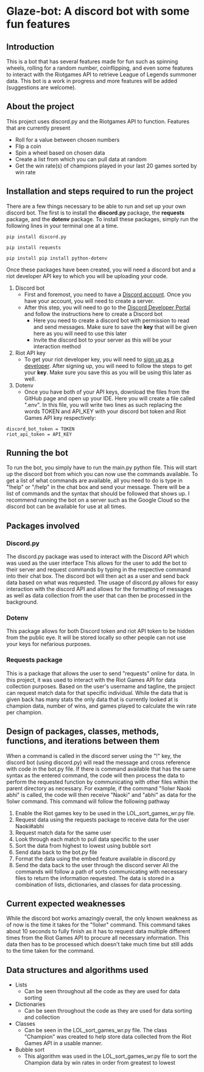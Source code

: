 # Glaze-bot: A discord bot with some fun features
## Introduction
This is a bot that has several features made for fun such as spinning wheels, rolling for a random number, coinflipping, and even some features to interact with the Riotgames API to retrieve League of Legends summoner data. This bot is a work in progress and more features will be added (suggestions are welcome).

## About the project
This project uses discord.py and the Riotgames API to function. 
Features that are currently present
- Roll for a value between chosen numbers
- Flip a coin
- Spin a wheel based on chosen data
- Create a list from which you can pull data at random
- Get the win rate(s) of champions played in your last 20 games sorted by win rate

## Installation and steps required to run the project
There are a few things necessary to be able to run and set up your own discord bot. The first is to install the **discord.py** package, the **requests** package, and the **dotenv** package. To install these packages, simply run the following lines in your terminal one at a time.
```
pip install discord.py
```
```
pip install requests
```
```
pip install pip install python-dotenv
```
Once these packages have been created, you will need a discord bot and a riot developer API key to which you will be uploading your code.
1. Discord bot
   - First and foremost, you need to have a [Discord account](https://discord.com/). Once you have your account, you will need to create a server. 
   - After this step, you will need to go to the [Discord Developer Portal](https://discord.com/developers/docs/intro) and follow the instructions here to create a Discord bot
     - Here you need to create a discord bot with permission to read and send messages. Make sure to save the **key** that will be given here as you will need to use this later
     - Invite the discord bot to your server as this will be your interaction method
2. Riot API key
   - To get your riot developer key, you will need to [sign up as a developer](https://developer.riotgames.com/). After signing up, you will need to follow the steps to get your **key**. Make sure you save this as you will be using this later as well.
3. Dotenv
   - Once you have both of your API keys, download the files from the GitHub page and open up your IDE. Here you will create a file called ".env". In this file, you will write two lines as such replacing the words TOKEN and API_KEY with your discord bot token and Riot Games API key respectively:
```
discord_bot_token = TOKEN
riot_api_token = API_KEY
```
## Running the bot
To run the bot, you simply have to run the main.py python file. This will start up the discord bot from which you can now use the commands available. To get a list of what commands are available, all you need to do is type in "!help" or "/help" in the chat box and send your message. There will be a list of commands and the syntax that should be followed that shows up.
I recommend running the bot on a server such as the Google Cloud so the discord bot can be available for use at all times.

## Packages involved
### Discord.py
The discord.py package was used to interact with the Discord API which was used as the user interface This allows for the user to add the bot to their server and request commands by typing in the respective command into their chat box. The discord bot will then act as a user and send back data based on what was requested. The usage of discord.py allows for easy interaction with the discord API and allows for the formatting of messages as well as data collection from the user that can then be processed in the background.

### Dotenv
This package allows for both Discord token and riot API token to be hidden from the public eye. It will be stored locally so other people can not use your keys for nefarious purposes.

### Requests package
This is a package that allows the user to send "requests" online for data. In this project, it was used to interact with the Riot Games API for data collection purposes. Based on the user's username and tagline, the project can request match data for that specific individual. While the data that is given back has many stats the only data that is currently looked at is champion data, number of wins, and games played to calculate the win rate per champion.

## Design of packages, classes, methods, functions, and iterations between them
When a command is called in the discord server using the "!" key, the discord bot (using discord.py) will read the message and cross reference with code in the bot.py file. If there is command available that has the same syntax as the entered command, the code will then process the data to perform the requested function by communicating with other files within the parent directory as necessary. For example, if the command "!lolwr Naoki abhi" is called, the code will then receive "Naoki" and "abhi" as data for the !lolwr command. This command will follow the following pathway
1. Enable the Riot games key to be used in the LOL_sort_games_wr.py file.
2. Request data using the requests package to receive data for the user Naoki#abhi
3. Request match data for the same user
4. Look through each match to pull data specific to the user
5. Sort the data from highest to lowest using bubble sort
6. Send data back to the bot.py file
7. Format the data using the embed feature available in discord.py
8. Send the data back to the user through the discord server
All the commands will follow a path of sorts communicating with necessary files to return the information requested. The data is stored in a combination of lists, dictionaries, and classes for data processing.

## Current expected weaknesses
While the discord bot works amazingly overall, the only known weakness as of now is the time it takes for the "!lolwr" command. This command takes about 10 seconds to fully finish as it has to request data multiple different times from the Riot Games API to procure all necessary information. This data then has to be processed which doesn't take much time but still adds to the time taken for the command.

## Data structures and algorithms used
- Lists
   - Can be seen throughout all the code as they are used for data sorting
- Dictionaries
   - Can be seen throughout the code as they are used for data sorting and collection
- Classes
   - Can be seen in the LOL_sort_games_wr.py file. The class "Champion" was created to help store data collected from the Riot Games API in a usable manner.
- Bubble sort
   - This algorithm was used in the LOL_sort_games_wr.py file to sort the Champion data by win rates in order from greatest to lowest
